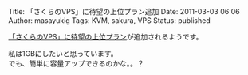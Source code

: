 Title: 「さくらのVPS」に待望の上位プラン追加
Date: 2011-03-03 06:06
Author: masayukig
Tags: KVM, sakura, VPS
Status: published

[「さくらのVPS」に待望の上位プラン](http://vps.sakura.ad.jp/news/archives/20110224-003.news)が追加されるようです。

私は1GBにしたいと思っています。  
でも、簡単に容量アップできるのかな。。？
